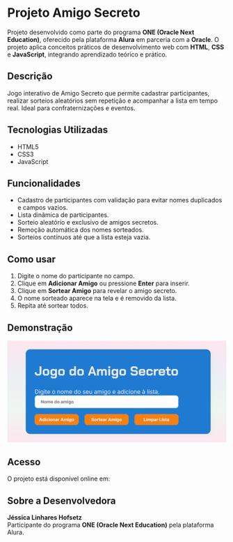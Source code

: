 # Projeto Amigo Secreto


Projeto desenvolvido como parte do programa **ONE (Oracle Next Education)**, oferecido pela plataforma **Alura** em parceria com a **Oracle**. O projeto aplica conceitos práticos de desenvolvimento web com **HTML**, **CSS** e **JavaScript**, integrando aprendizado teórico e prático.

## Descrição

Jogo interativo de Amigo Secreto que permite cadastrar participantes, realizar sorteios aleatórios sem repetição e acompanhar a lista em tempo real. Ideal para confraternizações e eventos.

## Tecnologias Utilizadas

- HTML5
- CSS3
- JavaScript

## Funcionalidades

- Cadastro de participantes com validação para evitar nomes duplicados e campos vazios.
- Lista dinâmica de participantes.
- Sorteio aleatório e exclusivo de amigos secretos.
- Remoção automática dos nomes sorteados.
- Sorteios contínuos até que a lista esteja vazia.

## Como usar

1. Digite o nome do participante no campo.
2. Clique em **Adicionar Amigo** ou pressione **Enter** para inserir.
3. Clique em **Sortear Amigo** para revelar o amigo secreto.
4. O nome sorteado aparece na tela e é removido da lista.
5. Repita até sortear todos.

## Demonstração

![Screenshot do jogo](./jogo.png)  

## Acesso

O projeto está disponível online em:  


## Sobre a Desenvolvedora

**Jéssica Linhares Hofsetz**  
Participante do programa **ONE (Oracle Next Education)** pela plataforma Alura.

